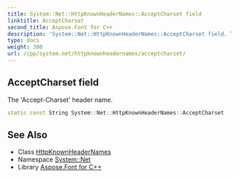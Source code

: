```yaml
---
title: System::Net::HttpKnownHeaderNames::AcceptCharset field
linktitle: AcceptCharset
second_title: Aspose.Font for C++
description: 'System::Net::HttpKnownHeaderNames::AcceptCharset field. The ''Accept-Charset'' header name in C++.'
type: docs
weight: 300
url: /cpp/system.net/httpknownheadernames/acceptcharset/
---
```

## AcceptCharset field


The 'Accept-Charset' header name.

```cpp
static const String System::Net::HttpKnownHeaderNames::AcceptCharset
```

## See Also

* Class [HttpKnownHeaderNames](../)
* Namespace [System::Net](../../)
* Library [Aspose.Font for C++](../../../)

